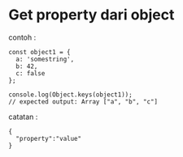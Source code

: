 # Get property dari object
contoh :
```
const object1 = {
  a: 'somestring',
  b: 42,
  c: false
};

console.log(Object.keys(object1));
// expected output: Array ["a", "b", "c"]
```


catatan :
```
{
  "property":"value"
}
```
